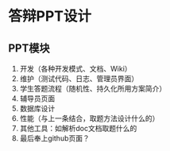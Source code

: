 # 答辩PPT设计

## PPT模块

1. 开发（各种开发模式、文档、Wiki）
2. 维护（测试代码、日志、管理员界面）
3. 学生答题流程（随机性、持久化所用方案简介）
4. 辅导员页面
5. 数据库设计
6. 性能（与上一条结合，取题方法设计什么的）
7. 其他工具：如解析doc文档取题什么的
8. 最后奉上github页面？

